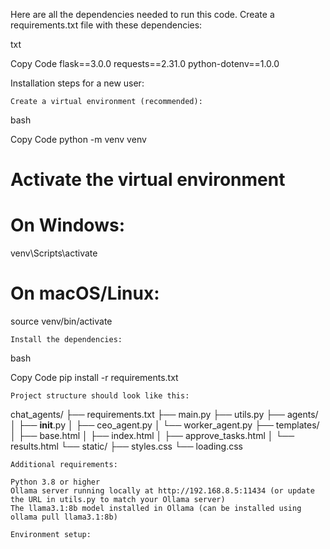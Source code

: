 Here are all the dependencies needed to run this code. Create a requirements.txt file with these dependencies:

txt

Copy Code
flask==3.0.0
requests==2.31.0
python-dotenv==1.0.0

Installation steps for a new user:

    Create a virtual environment (recommended):

bash

Copy Code
python -m venv venv

# Activate the virtual environment
# On Windows:
venv\Scripts\activate
# On macOS/Linux:
source venv/bin/activate

    Install the dependencies:

bash

Copy Code
pip install -r requirements.txt

    Project structure should look like this:

chat_agents/
├── requirements.txt
├── main.py
├── utils.py
├── agents/
│   ├── __init__.py
│   ├── ceo_agent.py
│   └── worker_agent.py
├── templates/
│   ├── base.html
│   ├── index.html
│   ├── approve_tasks.html
│   └── results.html
└── static/
    ├── styles.css
    └── loading.css

    Additional requirements:

    Python 3.8 or higher
    Ollama server running locally at http://192.168.8.5:11434 (or update the URL in utils.py to match your Ollama server)
    The llama3.1:8b model installed in Ollama (can be installed using ollama pull llama3.1:8b)

    Environment setup:
